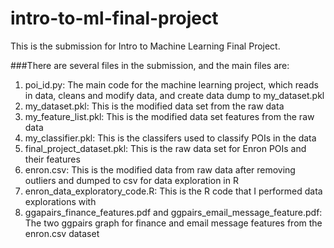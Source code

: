 # intro-to-ml-final-project

This is the submission for Intro to Machine Learning Final Project.

###There are several files in the submission, and the main files are:

1. poi_id.py: The main code for the machine learning project, which reads in data, cleans and modify data, and create data dump to my_dataset.pkl
2. my_dataset.pkl: This is the modified data set from the raw data
3. my_feature_list.pkl: This is the modified data set features from the raw data
4. my_classifier.pkl: This is the classifers used to classify POIs in the data
5. final_project_dataset.pkl: This is the raw data set for Enron POIs and their features
6. enron.csv: This is the modified data from raw data after removing outliers and dumped to csv for data exploration in R
7. enron_data_exploratory_code.R: This is the R code that I performed data explorations with
8. ggapairs_finance_features.pdf and ggpairs_email_message_feature.pdf: The two ggpairs graph for finance and email message features from the enron.csv dataset

